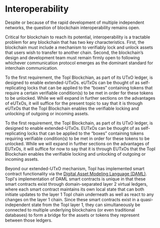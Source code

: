# Interoperability

Despite or because of the rapid development of multiple independent networks, the question of blockchain interoperability remains open.

Critical for blockchain to reach its potential, interoperability is a tractable problem for any blockchain that has two key characteristics. First, the blockchain must include a mechanism to verifiably lock and unlock assets that users wish to transfer to another chain. Second, the blockchain’s design and development team must remain firmly open to following whichever communication protocol emerges as the dominant standard for interchain communication.

To the first requirement, the Topl Blockchian, as part of its UTxO ledger, is designed to enable extended-UTxOs. eUTxOs can be thought of as self-replicating locks that can be applied to the “boxes” containing tokens that require a certain verifiable condition(s) to be met in order for these tokens to be unlocked. While we will expand in further sections on the advantages of eUTxOs, it will suffice for the present topic to say that it is through eUTxOs that the Topl Blockchain enables the verifiable locking and unlocking of outgoing or incoming assets.

To the first requirement, the Topl Blockchain, as part of its UTxO ledger, is designed to enable extended-UTxOs. EUTxOs can be thought of as self-replicating locks that can be applied to the “boxes” containing tokens requiring verifiable condition(s) to be met in order for these tokens to be unlocked. While we will expand in further sections on the advantages of EUTxOs, it will suffice for now to say that it is through EUTxOs that the Topl Blockchain enables the verifiable locking and unlocking of outgoing or incoming assets.

Beyond our extended-UTxO mechanism, Topl has implemented smart contract functionality via the [Digital Asset Modeling Language (DAML)](https://www.digitalasset.com/developers). Topl's implementation of DAML smart contracts is unique in that these smart contracts exist through domain-separated layer 2 virtual ledgers, where each smart contract maintains its own local state that can both initiate updates to the layer 1 Topl chain underneath as well as react to any changes on the layer 1 chain. Since these smart contracts exist in a quasi-independent state from the Topl layer 1, they can simultaneously be connected to multiple underlying blockchains (or even traditional databases) to form a bridge for the assets or tokens they represent between those ledgers.

